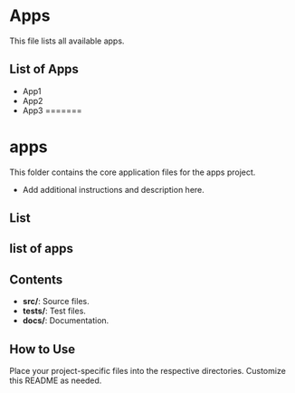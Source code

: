 # Apps

This file lists all available apps.

## List of Apps

- App1
- App2
- App3
=======

# apps

This folder contains the core application files for the apps project.

- Add additional instructions and description here.

## List 
list of apps
- 

## Contents
- **src/**: Source files.
- **tests/**: Test files.
- **docs/**: Documentation.

## How to Use
Place your project-specific files into the respective directories. Customize this README as needed. 
